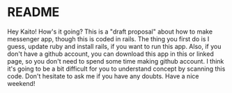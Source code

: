 # README

Hey Kaito!
How's it going? This is a "draft proposal" about how to make messenger app, though this is coded in rails.
The thing you first do is I guess, update ruby and install rails, if you want to run this app. Also, if you don't have a github account, you can download this app in this or linked page, so you don't need to spend some time making github account. I think it's going to be a bit difficult for you to understand concept by scanning this code. Don't hesitate to ask me if you have any doubts. Have a nice weekend!

